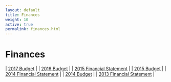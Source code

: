 ```yaml
---
layout: default
title: Finances
weight: 10
active: true
permalink: finances.html
---
```


<script>
  mixpanel.track("Finances Page");
</script>

# Finances

| [2017 Budget](./files/Budget_2017.pdf) |
| [2016 Budget](./files/Budget_2016.pdf) |
| [2015 Financial Statement](./files/Financial_Statement_2015.pdf) |
| [2015 Budget](./files/Budget_2015.pdf) |
| [2014 Financial Statement](./files/Financial_Statement_2014.pdf) |
| [2014 Budget](./files/Budget_2014.pdf) |
| [2013 Financial Statement](./files/Financial_Statement_2013.pdf) |

